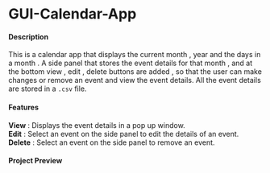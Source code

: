 # GUI-Calendar-App
#### Description
This is a calendar app that displays the current month , year and the days in a month . A side panel that stores the event details for that month , and at the bottom view , edit , delete buttons are added , so that the user can make changes or remove an event and view the event details. All the event details are stored in a ```.csv``` file.

#### Features
**View** : Displays the event details in a pop up window.
<br>
**Edit** : Select an event on the side panel to edit the details of an event.
<br>
**Delete** : Select an event on the side panel to remove an event.

#### Project Preview


